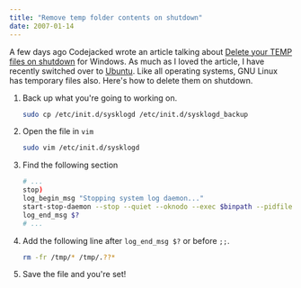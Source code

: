 ```yaml
---
title: "Remove temp folder contents on shutdown"
date: 2007-01-14
---
```


A few days ago Codejacked wrote an article talking about [Delete your TEMP files on shutdown] for Windows. As much as I loved the article, I have recently switched over to [Ubuntu]. Like all operating systems, GNU Linux has temporary files also. Here's how to delete them on shutdown.

1. Back up what you're going to working on.

   ```bash
   sudo cp /etc/init.d/sysklogd /etc/init.d/sysklogd_backup
   ```

2. Open the file in `vim`

   ```bash
   sudo vim /etc/init.d/sysklogd
   ```

3. Find the following section

   ```bash
   # ...
   stop)
   log_begin_msg "Stopping system log daemon..."
   start-stop-daemon --stop --quiet --oknodo --exec $binpath --pidfile $pidfile
   log_end_msg $?
   # ...
   ```

4. Add the following line after `log_end_msg $?` or before `;;`.

   ```bash
   rm -fr /tmp/* /tmp/.??*
   ```

5. Save the file and you're set!

[delete your temp files on shutdown]: http://www.codejacked.com/delete-your-temp-files-on-shutdown/
[ubuntu]: http://www.ubuntu.com
